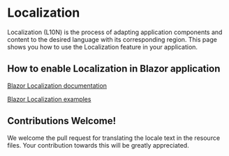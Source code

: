 # Localization  

Localization (L10N) is the process of adapting application components and content to the desired language with its corresponding region. This page shows you how to use the Localization feature in your application.

## How to enable Localization in Blazor application

[Blazor Localization documentation](https://blazor.syncfusion.com/documentation/common/localization)

[Blazor Localization examples](https://github.com/SyncfusionExamples/blazor-localization)

## Contributions Welcome!

We welcome the pull request for translating the locale text in the resource files. Your contribution towards this will be greatly appreciated. 